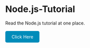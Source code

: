 # Node.js-Tutorial

Read the Node.js tutorial at one place.
<br/>
<br/>
<a href="https://www.geeksforgeeks.org/nodejs/" style="text-decoration:none; background-color:#008CBA; color:white; padding:10px 20px; border-radius:5px; display:inline-block;">Click Here</a>
